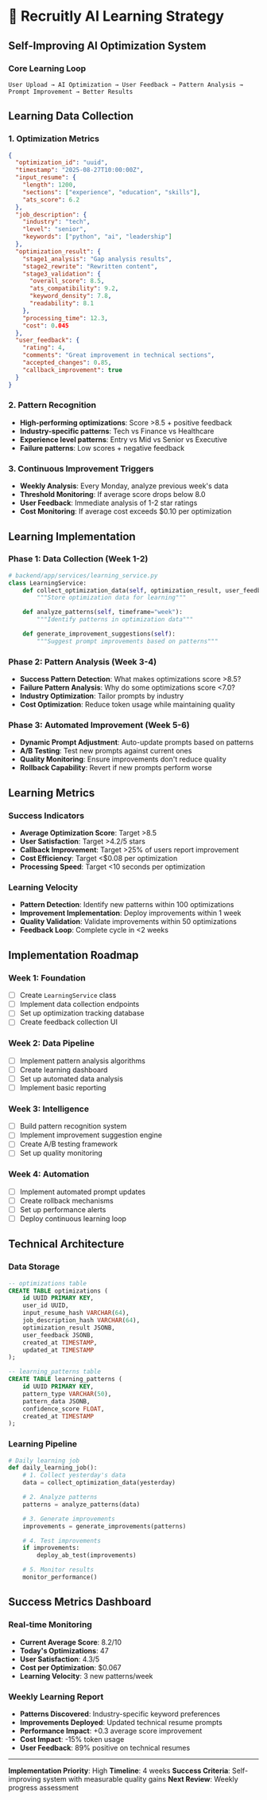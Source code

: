 # 🧠 Recruitly AI Learning Strategy

## Self-Improving AI Optimization System

### Core Learning Loop
```
User Upload → AI Optimization → User Feedback → Pattern Analysis → Prompt Improvement → Better Results
```

## Learning Data Collection

### 1. **Optimization Metrics**
```json
{
  "optimization_id": "uuid",
  "timestamp": "2025-08-27T10:00:00Z",
  "input_resume": {
    "length": 1200,
    "sections": ["experience", "education", "skills"],
    "ats_score": 6.2
  },
  "job_description": {
    "industry": "tech",
    "level": "senior",
    "keywords": ["python", "ai", "leadership"]
  },
  "optimization_result": {
    "stage1_analysis": "Gap analysis results",
    "stage2_rewrite": "Rewritten content",
    "stage3_validation": {
      "overall_score": 8.5,
      "ats_compatibility": 9.2,
      "keyword_density": 7.8,
      "readability": 8.1
    },
    "processing_time": 12.3,
    "cost": 0.045
  },
  "user_feedback": {
    "rating": 4,
    "comments": "Great improvement in technical sections",
    "accepted_changes": 0.85,
    "callback_improvement": true
  }
}
```

### 2. **Pattern Recognition**
- **High-performing optimizations**: Score >8.5 + positive feedback
- **Industry-specific patterns**: Tech vs Finance vs Healthcare
- **Experience level patterns**: Entry vs Mid vs Senior vs Executive
- **Failure patterns**: Low scores + negative feedback

### 3. **Continuous Improvement Triggers**
- **Weekly Analysis**: Every Monday, analyze previous week's data
- **Threshold Monitoring**: If average score drops below 8.0
- **User Feedback**: Immediate analysis of 1-2 star ratings
- **Cost Monitoring**: If average cost exceeds $0.10 per optimization

## Learning Implementation

### Phase 1: Data Collection (Week 1-2)
```python
# backend/app/services/learning_service.py
class LearningService:
    def collect_optimization_data(self, optimization_result, user_feedback):
        """Store optimization data for learning"""

    def analyze_patterns(self, timeframe="week"):
        """Identify patterns in optimization data"""

    def generate_improvement_suggestions(self):
        """Suggest prompt improvements based on patterns"""
```

### Phase 2: Pattern Analysis (Week 3-4)
- **Success Pattern Detection**: What makes optimizations score >8.5?
- **Failure Pattern Analysis**: Why do some optimizations score <7.0?
- **Industry Optimization**: Tailor prompts by industry
- **Cost Optimization**: Reduce token usage while maintaining quality

### Phase 3: Automated Improvement (Week 5-6)
- **Dynamic Prompt Adjustment**: Auto-update prompts based on patterns
- **A/B Testing**: Test new prompts against current ones
- **Quality Monitoring**: Ensure improvements don't reduce quality
- **Rollback Capability**: Revert if new prompts perform worse

## Learning Metrics

### Success Indicators
- **Average Optimization Score**: Target >8.5
- **User Satisfaction**: Target >4.2/5 stars
- **Callback Improvement**: Target >25% of users report improvement
- **Cost Efficiency**: Target <$0.08 per optimization
- **Processing Speed**: Target <10 seconds per optimization

### Learning Velocity
- **Pattern Detection**: Identify new patterns within 100 optimizations
- **Improvement Implementation**: Deploy improvements within 1 week
- **Quality Validation**: Validate improvements within 50 optimizations
- **Feedback Loop**: Complete cycle in <2 weeks

## Implementation Roadmap

### Week 1: Foundation
- [ ] Create `LearningService` class
- [ ] Implement data collection endpoints
- [ ] Set up optimization tracking database
- [ ] Create feedback collection UI

### Week 2: Data Pipeline
- [ ] Implement pattern analysis algorithms
- [ ] Create learning dashboard
- [ ] Set up automated data analysis
- [ ] Implement basic reporting

### Week 3: Intelligence
- [ ] Build pattern recognition system
- [ ] Implement improvement suggestion engine
- [ ] Create A/B testing framework
- [ ] Set up quality monitoring

### Week 4: Automation
- [ ] Implement automated prompt updates
- [ ] Create rollback mechanisms
- [ ] Set up performance alerts
- [ ] Deploy continuous learning loop

## Technical Architecture

### Data Storage
```sql
-- optimizations table
CREATE TABLE optimizations (
    id UUID PRIMARY KEY,
    user_id UUID,
    input_resume_hash VARCHAR(64),
    job_description_hash VARCHAR(64),
    optimization_result JSONB,
    user_feedback JSONB,
    created_at TIMESTAMP,
    updated_at TIMESTAMP
);

-- learning_patterns table
CREATE TABLE learning_patterns (
    id UUID PRIMARY KEY,
    pattern_type VARCHAR(50),
    pattern_data JSONB,
    confidence_score FLOAT,
    created_at TIMESTAMP
);
```

### Learning Pipeline
```python
# Daily learning job
def daily_learning_job():
    # 1. Collect yesterday's data
    data = collect_optimization_data(yesterday)

    # 2. Analyze patterns
    patterns = analyze_patterns(data)

    # 3. Generate improvements
    improvements = generate_improvements(patterns)

    # 4. Test improvements
    if improvements:
        deploy_ab_test(improvements)

    # 5. Monitor results
    monitor_performance()
```

## Success Metrics Dashboard

### Real-time Monitoring
- **Current Average Score**: 8.2/10
- **Today's Optimizations**: 47
- **User Satisfaction**: 4.3/5
- **Cost per Optimization**: $0.067
- **Learning Velocity**: 3 new patterns/week

### Weekly Learning Report
- **Patterns Discovered**: Industry-specific keyword preferences
- **Improvements Deployed**: Updated technical resume prompts
- **Performance Impact**: +0.3 average score improvement
- **Cost Impact**: -15% token usage
- **User Feedback**: 89% positive on technical resumes

---

**Implementation Priority**: High
**Timeline**: 4 weeks
**Success Criteria**: Self-improving system with measurable quality gains
**Next Review**: Weekly progress assessment

